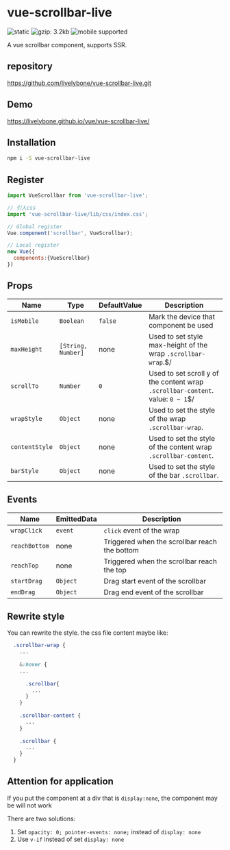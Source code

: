 # vue-scrollbar-live 
![static](https://img.shields.io/badge/vue--scrollbar--live-static-blue.svg "static")
![gzip: 3.2kb](https://img.shields.io/badge/gzip-3.2kb-green.svg "gzip: 3.2kb")
![mobile supported](https://img.shields.io/badge/mobile-supported-green.svg "mobile supported")

A vue scrollbar component, supports SSR.

## repository
https://github.com/livelybone/vue-scrollbar-live.git

## Demo
https://livelybone.github.io/vue/vue-scrollbar-live/

## Installation
```bash
npm i -S vue-scrollbar-live
```

## Register
```js
import VueScrollbar from 'vue-scrollbar-live';

// 引入css
import 'vue-scrollbar-live/lib/css/index.css';

// Global register
Vue.component('scrollbar', VueScrollbar);

// Local register
new Vue({
  components:{VueScrollbar}
})
```

## Props
| Name          | Type                                      | DefaultValue         | Description  |
| ------------- | ----------------------------------------- | -------------------- | ------------ |
| `isMobile`    | `Boolean`                                 | `false`              | Mark the device that component be used |
| `maxHeight`   | `[String, Number]`                        | none                 | Used to set style max-height of the wrap `.scrollbar-wrap`.$/ |
| `scrollTo`    | `Number`                                  | `0`                  | Used to set scroll y of the content wrap `.scrollbar-content`. value: `0 ~ 1`$/ |
| `wrapStyle`   | `Object`                                  | none                 | Used to set the style of the wrap `.scrollbar-wrap`. |
| `contentStyle`| `Object`                                  | none                 | Used to set the style of the content wrap `.scrollbar-content`. |
| `barStyle`    | `Object`                                  | none                 | Used to set the style of the bar `.scrollbar`. |

## Events
| Name                  | EmittedData           | Description                                       |
| --------------------- | --------------------- | ------------------------------------------------- |
| `wrapClick`           | `event`               | `click` event of the wrap                         |
| `reachBottom`         | none                  | Triggered when the scrollbar reach the bottom     |
| `reachTop`            | none                  | Triggered when the scrollbar reach the top        |
| `startDrag`           | `Object`              | Drag start event of the scrollbar                 |
| `endDrag`             | `Object`              | Drag end event of the scrollbar                   | 

## Rewrite style
You can rewrite the style. the css file content maybe like:
```scss
  .scrollbar-wrap {
    ...
    
    &:hover {
    ...
    
      .scrollbar{
        ... 
      }
    }
  
    .scrollbar-content {
      ...
    }
  
    .scrollbar {
      ...
    }
  }
```

## Attention for application
If you put the component at a div that is `display:none`, the component may be will not work

There are two solutions:

1. Set `opacity: 0; pointer-events: none;` instead of `display: none`
2. Use `v-if` instead of set `display: none`